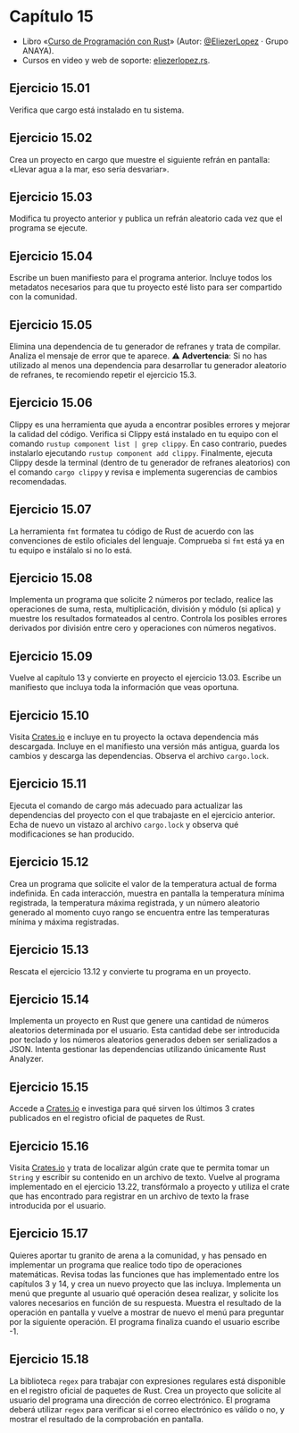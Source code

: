 # Capítulo 15
* Libro «[Curso de Programación con Rust](https://amzn.to/3WEqWZJ)» (Autor: [@EliezerLopez](https://linkedin.com/in/eliezerlopez) · Grupo ANAYA).
* Cursos en video y web de soporte: [eliezerlopez.rs](https://eliezerlopez.rs).

## Ejercicio 15.01
Verifica que cargo está instalado en tu sistema.

## Ejercicio 15.02
Crea un proyecto en cargo que muestre el siguiente refrán en pantalla: «Llevar agua a la mar, eso sería desvariar».

## Ejercicio 15.03
Modifica tu proyecto anterior y publica un refrán aleatorio cada vez que el programa se ejecute.

## Ejercicio 15.04
Escribe un buen manifiesto para el programa anterior. Incluye todos los metadatos necesarios para que tu proyecto esté listo para ser compartido con la comunidad.

## Ejercicio 15.05
Elimina una dependencia de tu generador de refranes y trata de compilar. Analiza el mensaje de error que te aparece.
⚠️ **Advertencia**: Si no has utilizado al menos una dependencia para desarrollar tu generador aleatorio de refranes, te recomiendo repetir el ejercicio 15.3.

## Ejercicio 15.06
Clippy es una herramienta que ayuda a encontrar posibles errores y mejorar la calidad del código.
Verifica si Clippy está instalado en tu equipo con el comando ```rustup component list | grep clippy```. En caso contrario, puedes instalarlo ejecutando ```rustup component add clippy```.
Finalmente, ejecuta Clippy desde la terminal (dentro de tu generador de refranes aleatorios) con el comando ```cargo clippy``` y revisa e implementa sugerencias de cambios recomendadas.

## Ejercicio 15.07
La herramienta ```fmt``` formatea tu código de Rust de acuerdo con las convenciones de estilo oficiales del lenguaje. Comprueba si ```fmt``` está ya en tu equipo e instálalo si no lo está.

## Ejercicio 15.08
Implementa un programa que solicite 2 números por teclado, realice las operaciones de suma, resta, multiplicación, división y módulo (si aplica) y muestre los resultados formateados al centro.
Controla los posibles errores derivados por división entre cero y operaciones con números negativos.

## Ejercicio 15.09
Vuelve al capítulo 13 y convierte en proyecto el ejercicio 13.03. Escribe un manifiesto que incluya toda la información que veas oportuna.

## Ejercicio 15.10
Visita [Crates.io](https://crates.io) e incluye en tu proyecto la octava dependencia más descargada. Incluye en el manifiesto una versión más antigua, guarda los cambios y descarga las dependencias. Observa el archivo ```cargo.lock```.

## Ejercicio 15.11
Ejecuta el comando de cargo más adecuado para actualizar las dependencias del proyecto con el que trabajaste en el ejercicio anterior. Echa de nuevo un vistazo al archivo ```cargo.lock``` y observa qué modificaciones se han producido.

## Ejercicio 15.12
Crea un programa que solicite el valor de la temperatura actual de forma indefinida.
En cada interacción, muestra en pantalla la temperatura mínima registrada, la temperatura máxima registrada, y un número aleatorio generado al momento cuyo rango se encuentra entre las temperaturas mínima y máxima registradas.

## Ejercicio 15.13
Rescata el ejercicio 13.12 y convierte tu programa en un proyecto.

## Ejercicio 15.14
Implementa un proyecto en Rust que genere una cantidad de números aleatorios determinada por el usuario.
Esta cantidad debe ser introducida por teclado y los números aleatorios generados deben ser serializados a JSON. Intenta gestionar las dependencias utilizando únicamente Rust Analyzer.

## Ejercicio 15.15
Accede a [Crates.io](https://crates.io) e investiga para qué sirven los últimos 3 crates publicados en el registro oficial de paquetes de Rust.

## Ejercicio 15.16
Visita [Crates.io](https://crates.io) y trata de localizar algún crate que te permita tomar un ```String``` y escribir su contenido en un archivo de texto.
Vuelve al programa implementado en el ejercicio 13.22, transfórmalo a proyecto y utiliza el crate que has encontrado para registrar en un archivo de texto la frase introducida por el usuario.

## Ejercicio 15.17
Quieres aportar tu granito de arena a la comunidad, y has pensado en implementar un programa que realice todo tipo de operaciones matemáticas.
Revisa todas las funciones que has implementado entre los capítulos 3 y 14, y crea un nuevo proyecto que las incluya.
Implementa un menú que pregunte al usuario qué operación desea realizar, y solicite los valores necesarios en función de su respuesta.
Muestra el resultado de la operación en pantalla y vuelve a mostrar de nuevo el menú para preguntar por la siguiente operación. El programa finaliza cuando el usuario escribe -1.

## Ejercicio 15.18
La biblioteca ```regex``` para trabajar con expresiones regulares está disponible en el registro oficial de paquetes de Rust.
Crea un proyecto que solicite al usuario del programa una dirección de correo electrónico. El programa deberá utilizar ```regex``` para verificar si el correo electrónico es válido o no, y mostrar el resultado de la comprobación en pantalla.
